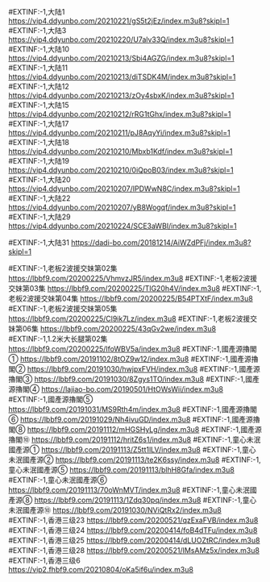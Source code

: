 #EXTINF:-1,大陆1
https://vip4.ddyunbo.com/20210221/gS5t2jEz/index.m3u8?skipl=1
#EXTINF:-1,大陆3
https://vip4.ddyunbo.com/20210220/U7alv33Q/index.m3u8?skipl=1
#EXTINF:-1,大陆10
https://vip4.ddyunbo.com/20210213/Sbi4AGZG/index.m3u8?skipl=1
#EXTINF:-1,大陆11
https://vip4.ddyunbo.com/20210213/diTSDK4M/index.m3u8?skipl=1
#EXTINF:-1,大陆12
https://vip4.ddyunbo.com/20210213/zOy4sbxK/index.m3u8?skipl=1
#EXTINF:-1,大陆15
https://vip4.ddyunbo.com/20210212/rRG1tGhx/index.m3u8?skipl=1
#EXTINF:-1,大陆17
https://vip4.ddyunbo.com/20210211/pJ8AqyYi/index.m3u8?skipl=1
#EXTINF:-1,大陆18
https://vip4.ddyunbo.com/20210210/Mbxb1Kdf/index.m3u8?skipl=1
#EXTINF:-1,大陆19
https://vip4.ddyunbo.com/20210210/0iQpoB03/index.m3u8?skipl=1
#EXTINF:-1,大陆20
https://vip4.ddyunbo.com/20210207/IPDWwN8C/index.m3u8?skipl=1
#EXTINF:-1,大陆22
https://vip4.ddyunbo.com/20210207/yB8Wogqf/index.m3u8?skipl=1
#EXTINF:-1,大陆29
https://vip4.ddyunbo.com/20210224/SCE3aWBI/index.m3u8?skipl=1

#EXTINF:-1,大陆31
https://dadi-bo.com/20181214/AiWZdPFj/index.m3u8?skipl=1

#EXTINF:-1,老板2波援交妹第02集
https://lbbf9.com/20200225/VhmvzJR5/index.m3u8
#EXTINF:-1,老板2波援交妹第03集
https://lbbf9.com/20200225/TlG20h4V/index.m3u8
#EXTINF:-1,老板2波援交妹第04集
https://lbbf9.com/20200225/B54PTXtF/index.m3u8
#EXTINF:-1,老板2波援交妹第05集
https://lbbf9.com/20200225/Cl9ik7Lz/index.m3u8
#EXTINF:-1,老板2波援交妹第06集
https://lbbf9.com/20200225/43qGv2we/index.m3u8
#EXTINF:-1,1.2米大长腿第02集
https://lbbf9.com/20200225/IfoWBV5a/index.m3u8
#EXTINF:-1,國產源擼閣①
https://lbbf9.com/20191102/8tOZ9w12/index.m3u8
#EXTINF:-1,國產源擼閣②
https://lbbf9.com/20191030/hwjpxFVH/index.m3u8
#EXTINF:-1,國產源擼閣③
https://lbbf9.com/20191030/8Zgys1TO/index.m3u8
#EXTINF:-1,國產源擼閣④
https://lajiao-bo.com/20190501/HtOWsWii/index.m3u8
#EXTINF:-1,國產源擼閣⑤
https://lbbf9.com/20191031/MS9Rth4m/index.m3u8
#EXTINF:-1,國產源擼閣⑥
https://lbbf9.com/20191029/Nh4ivuGD/index.m3u8
#EXTINF:-1,國產源擼閣⑧
https://lbbf9.com/20191112/mHGSHyLg/index.m3u8
#EXTINF:-1,國產源擼閣⑩
https://lbbf9.com/20191112/hritZ6s1/index.m3u8
#EXTINF:-1,童心未泯國產源①
https://lbbf9.com/20191113/Z5tt1lLV/index.m3u8
#EXTINF:-1,童心未泯國產源②
https://lbbf9.com/20191113/te2K6ssy/index.m3u8
#EXTINF:-1,童心未泯國產源⑤
https://lbbf9.com/20191113/blhH8Gfa/index.m3u8
#EXTINF:-1,童心未泯國產源⑥
https://lbbf9.com/20191113/70oWnMVT/index.m3u8
#EXTINF:-1,童心未泯國產源⑧
https://lbbf9.com/20191113/1Zdq30pq/index.m3u8
#EXTINF:-1,童心未泯國產源⑩
https://lbbf9.com/20191030/NViQtRx2/index.m3u8
#EXTINF:-1,香港三级23
https://lbbf9.com/20200521/qzExaFVB/index.m3u8
#EXTINF:-1,香港三级24
https://lbbf9.com/20200414/foB4dTFu/index.m3u8
#EXTINF:-1,香港三级25
https://lbbf9.com/20200414/dLUOZtRC/index.m3u8
#EXTINF:-1,香港三级28
https://lbbf9.com/20200521/IMsAMz5x/index.m3u8
#EXTINF:-1,香港三级6
https://vip2.fhbf9.com/20210804/oKa5if6u/index.m3u8
